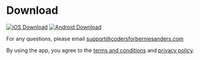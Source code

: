 # Download

[![iOS Download](https://upload.wikimedia.org/wikipedia/commons/thumb/3/3c/Download_on_the_App_Store_Badge.svg/200px-Download_on_the_App_Store_Badge.svg.png)](https://apps.apple.com/us/app/bernie-bnb/id1489048299) [![Android Download](https://upload.wikimedia.org/wikipedia/commons/thumb/7/78/Google_Play_Store_badge_EN.svg/200px-Google_Play_Store_badge_EN.svg.png)](https://play.google.com/store/apps/details?id=com.codersforberniesanders.berniebnb)

For any questions, please email [support@codersforberniesanders.com](mailto:support@codersforberniesanders.com)

By using the app, you agree to the [terms and conditions](/terms-and-conditions/) and [privacy policy](/privacy-policy/).
